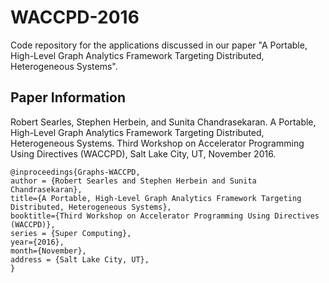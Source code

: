 # WACCPD-2016
Code repository for the applications discussed in our paper "A Portable, High-Level Graph Analytics Framework Targeting Distributed, Heterogeneous Systems".
## Paper Information
Robert Searles, Stephen Herbein, and Sunita Chandrasekaran. A Portable, High-Level Graph Analytics Framework Targeting Distributed, Heterogeneous Systems. Third Workshop on Accelerator Programming Using Directives (WACCPD), Salt Lake City, UT, November 2016.
```
@inproceedings{Graphs-WACCPD,
author = {Robert Searles and Stephen Herbein and Sunita Chandrasekaran},
title={A Portable, High-Level Graph Analytics Framework Targeting Distributed, Heterogeneous Systems},
booktitle={Third Workshop on Accelerator Programming Using Directives (WACCPD)},
series = {Super Computing},
year={2016},
month={November},
address = {Salt Lake City, UT},
}
```
